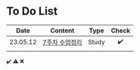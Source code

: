 # To Do List

|Date|Content|Type|Check|
|:------:|:----------:|:---:|:---:|
|23.05.12|[7주차 수업정리](https://github.com/yws-318/Penetration-Testing/blob/main/Master%20Plan/Week%207/7%EC%A3%BC%EC%B0%A8%20%EC%88%98%EC%97%85%EC%A0%95%EB%A6%AC.md)|Study|✔️|
|||||



✔️ ⚠️ ❌